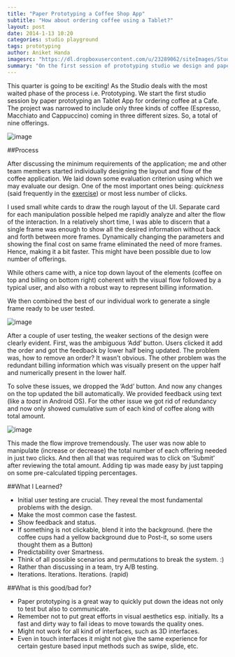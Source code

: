 ```yaml
---
title: "Paper Prototyping a Coffee Shop App"
subtitle: "How about ordering coffee using a Tablet?"
layout: post
date: 2014-1-13 10:20
categories: studio playground
tags: prototyping
author: Aniket Handa
imagesrc: "https://dl.dropboxusercontent.com/u/23289062/siteImages/Studio/Q2/W1/3.jpg"
summary: "On the first session of prototyping studio we design and paper prototype an App used to be used for ordering coffee at a Cafe..."
---
```


This quarter is going to be exciting! As the Studio deals with the most waited phase of the process i.e. Prototyping. We start the first studio session by paper prototyping an Tablet App for ordering coffee at a Cafe. The project was narrowed to include only three kinds of coffee (Espresso, Macchiato and Cappuccino) coming in three different sizes. So, a total of nine offerings.

![image](https://dl.dropboxusercontent.com/u/23289062/siteImages/Studio/Q2/W1/4.jpg)

##Process

After discussing the minimum requirements of the application; me and other team members started individually designing the layout and flow of the coffee application. We laid down some evaluation criterion using which we may evaluate our design. One of the most important ones being: _quickness_ (said frequently in the [exercise](http://blogs.uw.edu/hcid521/exercises#e1)) or most less number of clicks.

I used small white cards to draw the rough layout of the UI. Separate card for each manipulation possible helped me rapidly analyze and alter the flow of the interaction. In a relatively short time, I was able to discern that a single frame was enough to show all the desired information without back and forth between more frames. Dynamically changing the parameters and showing the final cost on same frame eliminated the need of more frames. Hence, making it a bit faster. This might have been possible due to low number of offerings. 

While others came with, a nice top down layout of the elements (coffee on top and billing on bottom right) coherent with the visual flow followed by a typical user, and also with a robust way to represent billing information.

We then combined the best of our individual work to generate a single frame ready to be user tested.

![image](https://dl.dropboxusercontent.com/u/23289062/siteImages/Studio/Q2/W1/2.jpg)

After a couple of user testing, the weaker sections of the design were clearly evident. First, was the ambiguous ‘Add’ button. Users clicked it add the order and got the feedback by lower half being updated. The problem was, how to remove an order? It wasn’t obvious. The other problem was the redundant billing information which was visually present on the upper half and numerically present in the lower half. 

To solve these issues, we dropped the ‘Add’ button. And now any changes on the top updated the bill automatically. We provided feedback using text (like a _toast_ in Android OS). For the other issue we got rid of redundancy and now only showed cumulative sum of each kind of coffee along with total amount.

![image](https://dl.dropboxusercontent.com/u/23289062/siteImages/Studio/Q2/W1/3.jpg)

This made the flow improve tremendously. The user was now able to manipulate (increase or decrease) the total number of each offering needed in just two clicks. And then all that was required was to click on ‘Submit’ after reviewing the total amount. Adding tip was made easy by just tapping on some pre-calculated tipping percentages. 

##What I Learned?
* Initial user testing are crucial. They reveal the most fundamental problems with the design.
* Make the most common case the fastest.
* Show feedback and status.
* If something is not clickable, blend it into the background. (here the coffee cups had a yellow background due to Post-it, so some users thought them as a Button)
* Predictability over Smartness.
* Think of all possible scenarios and permutations to break the system. :)
* Rather than discussing in a team, try A/B testing.
* Iterations. Iterations. Iterations. (rapid)

##What is this good/bad for?
* Paper prototyping is a great way to quickly put down the ideas not only to test but also to communicate.
* Remember not to put great efforts in visual aesthetics esp. initially. Its a fast and dirty way to fail ideas to move towards the quality ones.
* Might not work for all kind of interfaces, such as 3D interfaces.
* Even in touch interfaces it might not give the same experience for certain gesture based input methods such as swipe, slide, etc.